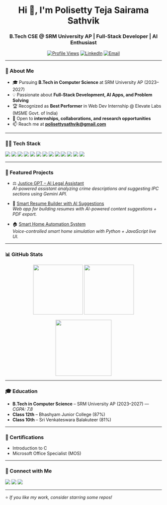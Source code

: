 <!-- Header -->
<h1 align="center">Hi 👋, I'm Polisetty Teja Sairama Sathvik</h1>
<h3 align="center">B.Tech CSE @ SRM University AP | Full-Stack Developer | AI Enthusiast</h3>

<p align="center">
  <a href="https://github.com/Sathvik257"><img src="https://komarev.com/ghpvc/?username=Sathvik257&style=for-the-badge&color=blue" alt="Profile Views"></a>
  <a href="https://www.linkedin.com/in/sathvik-polisetty-6a7101357/"><img src="https://img.shields.io/badge/LinkedIn-Connect-informational?style=for-the-badge&logo=linkedin" alt="LinkedIn"></a>
  <a href="mailto:polisettysathvik@gmail.com"><img src="https://img.shields.io/badge/Email-Contact-red?style=for-the-badge&logo=gmail" alt="Email"></a>
</p>

---

### 🚀 About Me
- 🎓 Pursuing **B.Tech in Computer Science** at SRM University AP (2023–2027)  
- 💡 Passionate about **Full-Stack Development, AI Apps, and Problem Solving**  
- 🏆 Recognized as **Best Performer** in Web Dev Internship @ Elevate Labs (MSME Govt. of India)  
- 🤝 Open to **internships, collaborations, and research opportunities**  
- 📫 Reach me at **polisettysathvik@gmail.com**  

---

### 🧑‍💻 Tech Stack
<p>
  <img src="https://img.shields.io/badge/C-informational?style=flat&logo=c&logoColor=white&color=00599C" />
  <img src="https://img.shields.io/badge/C++-informational?style=flat&logo=c%2B%2B&logoColor=white&color=00599C" />
  <img src="https://img.shields.io/badge/Python-informational?style=flat&logo=python&logoColor=white&color=3776AB" />
  <img src="https://img.shields.io/badge/Java-informational?style=flat&logo=java&logoColor=white&color=007396" />
  <img src="https://img.shields.io/badge/JavaScript-informational?style=flat&logo=javascript&logoColor=black&color=F7DF1E" />
  <img src="https://img.shields.io/badge/TypeScript-informational?style=flat&logo=typescript&logoColor=white&color=3178C6" />
  <img src="https://img.shields.io/badge/React-informational?style=flat&logo=react&logoColor=61DAFB&color=20232A" />
  <img src="https://img.shields.io/badge/Node.js-informational?style=flat&logo=node.js&logoColor=white&color=339933" />
  <img src="https://img.shields.io/badge/Express.js-informational?style=flat&logo=express&logoColor=white&color=000000" />
  <img src="https://img.shields.io/badge/TailwindCSS-informational?style=flat&logo=tailwindcss&logoColor=white&color=38B2AC" />
  <img src="https://img.shields.io/badge/AWS-informational?style=flat&logo=amazonaws&logoColor=white&color=FF9900" />
  <img src="https://img.shields.io/badge/MongoDB-informational?style=flat&logo=mongodb&logoColor=white&color=4EA94B" />
  <img src="https://img.shields.io/badge/MySQL-informational?style=flat&logo=mysql&logoColor=white&color=4479A1" />
</p>

---

### 📌 Featured Projects
- ⚖️ [Justice GPT – AI Legal Assistant](https://github.com/Sathvik257/Justice-GPT)  
  *AI-powered assistant analyzing crime descriptions and suggesting IPC sections using Gemini API.*  

- 📄 [Smart Resume Builder with AI Suggestions](https://github.com/Sathvik257/Smart-Resume-Builder-with-AI-Suggestions)  
  *Web app for building resumes with AI-powered content suggestions + PDF export.*  

- 🏠 [Smart Home Automation System](https://github.com/Sathvik257/Smart-Home)  
  *Voice-controlled smart home simulation with Python + JavaScript live UI.*  

---

### 📊 GitHub Stats
<p align="center">
  <img src="https://github-readme-stats.vercel.app/api?username=Sathvik257&show_icons=true&theme=radical" height="160"/>
  <img src="https://github-readme-stats.vercel.app/api/top-langs/?username=Sathvik257&layout=compact&theme=radical" height="160"/>
</p>

<p align="center">
  <img src="https://streak-stats.demolab.com?user=Sathvik257&theme=radical&hide_border=true" height="180"/>
</p>

---

### 🎓 Education
- **B.Tech in Computer Science** – SRM University AP (2023–2027) — *CGPA: 7.8*  
- **Class 12th** – Bhashyam Junior College (87%)  
- **Class 10th** – Sri Venkateswara Balakuteer (81%)  

---

### 🏅 Certifications
- Introduction to C  
- Microsoft Office Specialist (MOS)  

---

### 🤝 Connect with Me
<p>
  <a href="mailto:polisettysathvik@gmail.com"><img src="https://img.shields.io/badge/Email-D14836?style=for-the-badge&logo=gmail&logoColor=white"></a>
  <a href="https://www.linkedin.com/in/sathvik-polisetty-6a7101357/"><img src="https://img.shields.io/badge/LinkedIn-0077B5?style=for-the-badge&logo=linkedin&logoColor=white"></a>
  <a href="https://github.com/Sathvik257"><img src="https://img.shields.io/badge/GitHub-100000?style=for-the-badge&logo=github&logoColor=white"></a>
</p>

---

⭐️ *If you like my work, consider starring some repos!*
